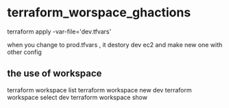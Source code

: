 # terraform_worspace_ghactions


terraform apply -var-file='dev.tfvars'

when you change to prod.tfvars , it destory dev ec2  and make new one with other config



## the use of workspace

terraform workspace list
terraform workspace new dev
terraform workspace select dev
terraform workspace show

